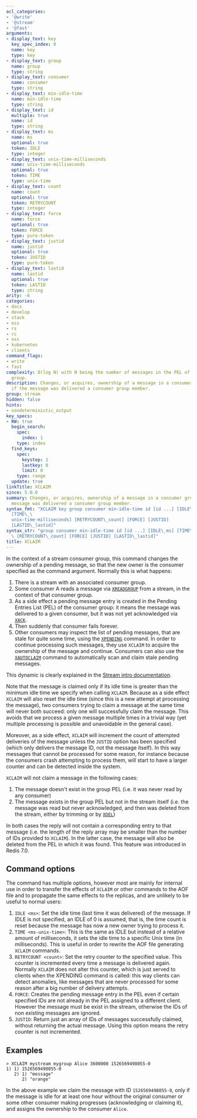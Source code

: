 ```yaml
---
acl_categories:
- '@write'
- '@stream'
- '@fast'
arguments:
- display_text: key
  key_spec_index: 0
  name: key
  type: key
- display_text: group
  name: group
  type: string
- display_text: consumer
  name: consumer
  type: string
- display_text: min-idle-time
  name: min-idle-time
  type: string
- display_text: id
  multiple: true
  name: id
  type: string
- display_text: ms
  name: ms
  optional: true
  token: IDLE
  type: integer
- display_text: unix-time-milliseconds
  name: unix-time-milliseconds
  optional: true
  token: TIME
  type: unix-time
- display_text: count
  name: count
  optional: true
  token: RETRYCOUNT
  type: integer
- display_text: force
  name: force
  optional: true
  token: FORCE
  type: pure-token
- display_text: justid
  name: justid
  optional: true
  token: JUSTID
  type: pure-token
- display_text: lastid
  name: lastid
  optional: true
  token: LASTID
  type: string
arity: -6
categories:
- docs
- develop
- stack
- oss
- rs
- rc
- oss
- kubernetes
- clients
command_flags:
- write
- fast
complexity: O(log N) with N being the number of messages in the PEL of the consumer
  group.
description: Changes, or acquires, ownership of a message in a consumer group, as
  if the message was delivered a consumer group member.
group: stream
hidden: false
hints:
- nondeterministic_output
key_specs:
- RW: true
  begin_search:
    spec:
      index: 1
    type: index
  find_keys:
    spec:
      keystep: 1
      lastkey: 0
      limit: 0
    type: range
  update: true
linkTitle: XCLAIM
since: 5.0.0
summary: Changes, or acquires, ownership of a message in a consumer group, as if the
  message was delivered a consumer group member.
syntax_fmt: "XCLAIM key group consumer min-idle-time id [id ...] [IDLE\_ms]
  [TIME\_\
  unix-time-milliseconds] [RETRYCOUNT\_count] [FORCE] [JUSTID]
  [LASTID\_lastid]"
syntax_str: "group consumer min-idle-time id [id ...] [IDLE\_ms] [TIME\_unix-time-milliseconds]\
  \ [RETRYCOUNT\_count] [FORCE] [JUSTID] [LASTID\_lastid]"
title: XCLAIM
---
```

In the context of a stream consumer group, this command changes the ownership
of a pending message, so that the new owner is the consumer specified as the
command argument. Normally this is what happens:

1. There is a stream with an associated consumer group.
2. Some consumer A reads a message via [`XREADGROUP`](/commands/xreadgroup) from a stream, in the context of that consumer group.
3. As a side effect a pending message entry is created in the Pending Entries List (PEL) of the consumer group: it means the message was delivered to a given consumer, but it was not yet acknowledged via [`XACK`](/commands/xack).
4. Then suddenly that consumer fails forever.
5. Other consumers may inspect the list of pending messages, that are stale for quite some time, using the [`XPENDING`](/commands/xpending) command. In order to continue processing such messages, they use `XCLAIM` to acquire the ownership of the message and continue. Consumers can also use the [`XAUTOCLAIM`](/commands/xautoclaim) command to automatically scan and claim stale pending messages.

This dynamic is clearly explained in the [Stream intro documentation](/topics/streams-intro).

Note that the message is claimed only if its idle time is greater than the minimum idle time we specify when calling `XCLAIM`. Because as a side effect `XCLAIM` will also reset the idle time (since this is a new attempt at processing the message), two consumers trying to claim a message at the same time will never both succeed: only one will successfully claim the message. This avoids that we process a given message multiple times in a trivial way (yet multiple processing is possible and unavoidable in the general case).

Moreover, as a side effect, `XCLAIM` will increment the count of attempted deliveries of the message unless the `JUSTID` option has been specified (which only delivers the message ID, not the message itself). In this way messages that cannot be processed for some reason, for instance because the consumers crash attempting to process them, will start to have a larger counter and can be detected inside the system.

`XCLAIM` will not claim a message in the following cases:

1. The message doesn't exist in the group PEL (i.e. it was never read by any consumer)
2. The message exists in the group PEL but not in the stream itself (i.e. the message was read but never acknowledged, and then was deleted from the stream, either by trimming or by [`XDEL`](/commands/xdel))

In both cases the reply will not contain a corresponding entry to that message (i.e. the length of the reply array may be smaller than the number of IDs provided to `XCLAIM`).
In the latter case, the message will also be deleted from the PEL in which it was found. This feature was introduced in Redis 7.0.

## Command options

The command has multiple options, however most are mainly for internal use in
order to transfer the effects of `XCLAIM` or other commands to the AOF file
and to propagate the same effects to the replicas, and are unlikely to be
useful to normal users:

1. `IDLE <ms>`: Set the idle time (last time it was delivered) of the message. If IDLE is not specified, an IDLE of 0 is assumed, that is, the time count is reset because the message has now a new owner trying to process it.
2. `TIME <ms-unix-time>`: This is the same as IDLE but instead of a relative amount of milliseconds, it sets the idle time to a specific Unix time (in milliseconds). This is useful in order to rewrite the AOF file generating `XCLAIM` commands.
3. `RETRYCOUNT <count>`: Set the retry counter to the specified value. This counter is incremented every time a message is delivered again. Normally `XCLAIM` does not alter this counter, which is just served to clients when the XPENDING command is called: this way clients can detect anomalies, like messages that are never processed for some reason after a big number of delivery attempts.
4. `FORCE`: Creates the pending message entry in the PEL even if certain specified IDs are not already in the PEL assigned to a different client. However the message must be exist in the stream, otherwise the IDs of non existing messages are ignored.
5. `JUSTID`: Return just an array of IDs of messages successfully claimed, without returning the actual message. Using this option means the retry counter is not incremented.

## Examples

```
> XCLAIM mystream mygroup Alice 3600000 1526569498055-0
1) 1) 1526569498055-0
   2) 1) "message"
      2) "orange"
```

In the above example we claim the message with ID `1526569498055-0`, only if the message is idle for at least one hour without the original consumer or some other consumer making progresses (acknowledging or claiming it), and assigns the ownership to the consumer `Alice`.
